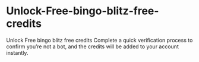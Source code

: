 # Unlock-Free-bingo-blitz-free-credits
Unlock Free bingo blitz free credits Complete a quick verification process to confirm you’re not a bot, and the credits will be added to your account instantly.

